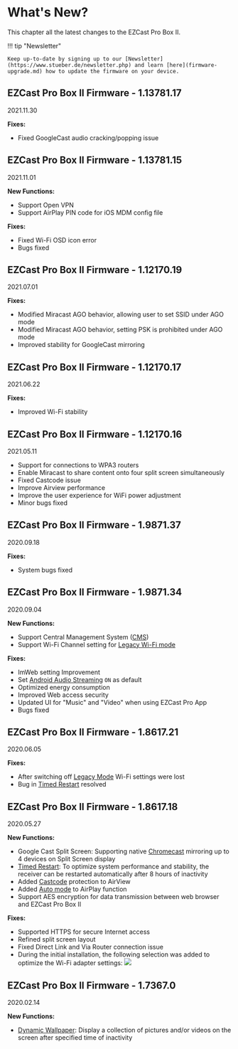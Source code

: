 # What's New?

This chapter all the latest changes to the EZCast Pro Box II.

!!! tip "Newsletter"

    Keep up-to-date by signing up to our [Newsletter](https://www.stueber.de/newsletter.php) and learn [here](firmware-upgrade.md) how to update the firmware on your device.

## EZCast Pro Box II Firmware - 1.13781.17
2021.11.30

**Fixes:**

* Fixed GoogleCast audio cracking/popping issue

## EZCast Pro Box II Firmware - 1.13781.15
2021.11.01

**New Functions:**

* Support Open VPN
* Support AirPlay PIN code for iOS MDM config file

**Fixes:**

* Fixed Wi-Fi OSD icon error
* Bugs fixed

## EZCast Pro Box II Firmware - 1.12170.19
2021.07.01

**Fixes:**

* Modified Miracast AGO behavior, allowing user to set SSID under AGO mode
* Modified Miracast AGO behavior, setting PSK is prohibited under AGO mode
* Improved stability for GoogleCast mirroring

## EZCast Pro Box II Firmware - 1.12170.17
2021.06.22

**Fixes:**

* Improved Wi-Fi stability


## EZCast Pro Box II Firmware - 1.12170.16
2021.05.11

* Support for connections to WPA3 routers
* Enable Miracast to share content onto four split screen simultaneously
* Fixed Castcode issue
* Improve Airview performance
* Improve the user experience for WiFi power adjustment
* Minor bugs fixed

## EZCast Pro Box II Firmware - 1.9871.37
2020.09.18

**Fixes:**

* System bugs fixed

## EZCast Pro Box II Firmware - 1.9871.34
2020.09.04

**New Functions:**

* Support Central Management System ([CMS](cms.md))
* Support Wi-Fi Channel setting for [Legacy Wi-Fi mode](adv.settings.md#legacymode)

**Fixes:**

* ImWeb setting Improvement
* Set [Android Audio Streaming](adv.settings.md#android-audio-streaming) `ON` as default
* Optimized energy consumption
* Improved Web access security
* Updated UI for "Music" and "Video" when using EZCast Pro App
* Bugs fixed

## EZCast Pro Box II Firmware - 1.8617.21
2020.06.05

**Fixes:**

*  After switching off [Legacy Mode](adv.settings.md#legacymode) Wi-Fi settings were lost
*  Bug in [Timed Restart](adv.settings.md#timedrestart) resolved

## EZCast Pro Box II Firmware - 1.8617.18
2020.05.27

**New Functions:**

*  Google Cast Split Screen: Supporting native [Chromecast](chromecast.md) mirroring up to 4 devices on Split Screen display
*  [Timed Restart](adv.settings.md#timedrestart): To optimize system performance and stability, the receiver can be restarted automatically after 8 hours of inactivity
*  Added [Castcode](castcode.md) protection to AirView
*  Added [Auto mode](adv.settings.md#AirPlayMode) to AirPlay function
*  Support AES encryption for data transmission between web browser and EZCast Pro Box II

**Fixes:**

*  Supported HTTPS for secure Internet access
*  Refined split screen layout
*  Fixed Direct Link and Via Router connection issue
*  During the initial installation, the following selection was added to optimize the Wi-Fi adapter settings:
   ![](/assets/img/wifi.land.selection.png)
   
## EZCast Pro Box II Firmware - 1.7367.0
2020.02.14

**New Functions:**

* [Dynamic Wallpaper](dynamicwallpaper.md): Display a collection of pictures and/or videos on the screen after specified time of inactivity